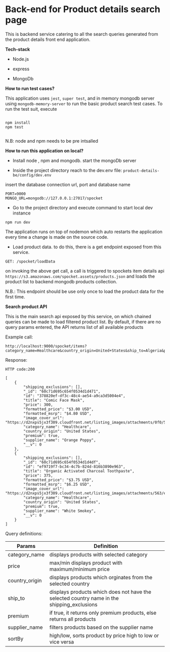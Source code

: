 # Back-end for Product details search page

This is backend service catering to all the search queries generated from the product details front end application.

**Tech-stack**

* Node.js

* express

* MongoDb

**How to run test cases?**

This application uses `jest`, `super test`, and in memory mongodb server using `mongodb-memory-server` to run the basic product search test cases. To run the test suit, execute

```

npm install
npm test


````

N.B: node and npm needs to be pre intsalled

**How to run this application on local?**

* Install node , npm and mongodb. start the mongoDb server

* Inside the project directory reach to the dev.env file: 
`product-details-be/config/dev.env`

insert the database connection url, port and database name 

```
PORT=9000
MONGO_URL=mongodb://127.0.0.1:27017/spocket

```
* Go to the project directory and execute command to start local dev instance

```
npm run dev

````

The application runs on top of nodemon which auto restarts the application every time a change is made on the source code.

* Load product data. to do this, there is a get endpoint exposed from this service.

`GET: /spocket/loadData`

on invoking the above get call, a call is triggered to spockets item details api
`https://s3.amazonaws.com/spocket.assets/products.json` and loads the product list to backend mongodb products collection.

N.B.: This endpoint should be use only once to load the product data for the first time.

**Search product API**

This is the main search api exposed by this service, on which chained queries can be made to load filtered product list. By default, if there are no query params entered, the API returns list of all available products

Example call:

```
http://localhost:9000/spocket/items?category_name=Healthcare&country_origin=United+States&ship_to=Algeria&premium=true

```
Response:

`HTTP code:200`

```
[
    {
        "shipping_exclusions": [],
        "_id": "60c71d695c654f0534d1d471",
        "id": "378820ef-df3c-48c4-ae54-a9ca3d5004e4",
        "title": "Comic Face Mask",
        "price": 300,
        "formatted_price": "$3.00 USD",
        "formatted_msrp": "$4.80 USD",
        "image_cover_url": "https://d2nxps5jx3f309.cloudfront.net/listing_images/attachments/0f0/559/69-/card/comic.jpg",
        "category_name": "Healthcare",
        "country_origin": "United States",
        "premium": true,
        "supplier_name": "Orange Poppy",
        "__v": 0
    },
    {
        "shipping_exclusions": [],
        "_id": "60c71d695c654f0534d1d4df",
        "id": "ef9719f7-bc34-4c7b-824d-816b3890e963",
        "title": "Organic Activated Charcoal Toothpaste",
        "price": 375,
        "formatted_price": "$3.75 USD",
        "formatted_msrp": "$6.25 USD",
        "image_cover_url": "https://d2nxps5jx3f309.cloudfront.net/listing_images/attachments/563/e91/84-/card/il_570xN.1174059126_l8sx.jpg",
        "category_name": "Healthcare",
        "country_origin": "United States",
        "premium": true,
        "supplier_name": "White Smokey",
        "__v": 0
    }
]
```

Query definitions:

Params | Definition 
 --- | ---
 category_name | displays products with selected category
 price  | max/min displays product with maximum/minimum price
 country_origin | displays products which orginates from the selected country
 ship_to | displays products which does not have the selected country name in the shipping_exclusions
 premium | if true, it returns only premium products, else returns all products
 supplier_name | filters products based on the supplier name
 sortBy | high/low, sorts product by price high to low or vice versa 


